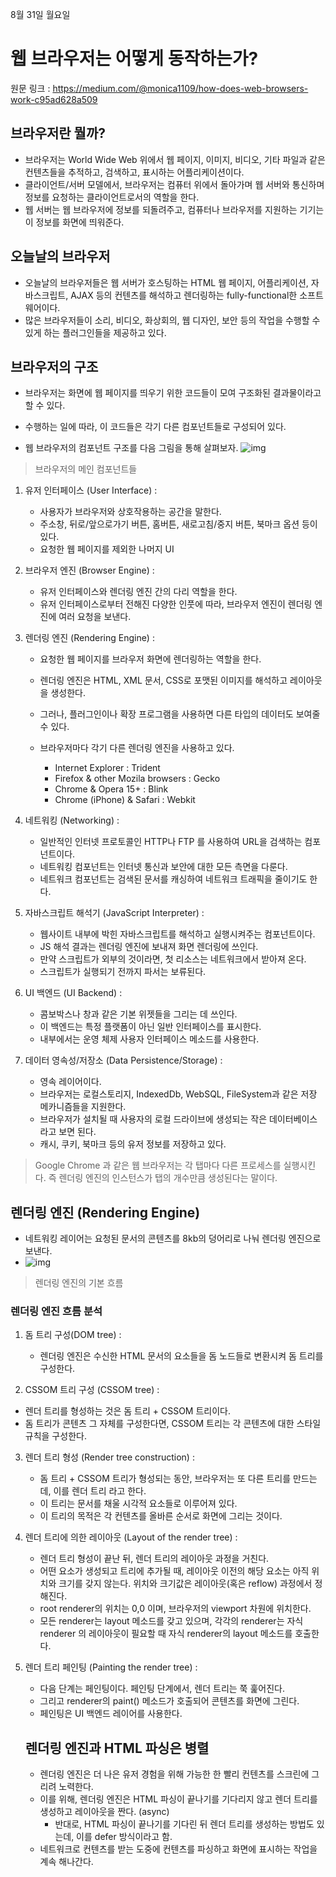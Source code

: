 8월 31일 월요일

# 웹 브라우저는 어떻게 동작하는가?



원문 링크 : https://medium.com/@monica1109/how-does-web-browsers-work-c95ad628a509







## 브라우저란 뭘까?

* 브라우저는 World Wide Web 위에서 웹 페이지, 이미지, 비디오, 기타 파일과 같은 컨텐츠들을 추적하고, 검색하고, 표시하는 어플리케이션이다.
* 클라이언트/서버 모델에서, 브라우저는 컴퓨터 위에서 돌아가며 웹 서버와 통신하며 정보를 요청하는 클라이언트로서의 역할을 한다.
* 웹 서버는 웹 브라우저에 정보를 되돌려주고, 컴퓨터나 브라우저를 지원하는 기기는 이 정보를 화면에 띄워준다.



## 오늘날의 브라우저

* 오늘날의 브라우저들은 웹 서버가 호스팅하는 HTML 웹 페이지, 어플리케이션, 자바스크립트, AJAX 등의 컨텐츠를 해석하고 렌더링하는 fully-functional한 소프트웨어이다.
* 많은 브라우저들이 소리, 비디오, 화상회의, 웹 디자인, 보안 등의 작업을 수행할 수 있게 하는 플러그인들을 제공하고 있다.



## 브라우저의 구조

* 브라우저는 화면에 웹 페이지를 띄우기 위한 코드들이 모여 구조화된 결과물이라고 할 수 있다.
* 수행하는 일에 따라, 이 코드들은 각기 다른 컴포넌트들로 구성되어 있다.

* 웹 브라우저의 컴포넌트 구조를 다음 그림을 통해 살펴보자.
![img](https://miro.medium.com/max/624/1*RL0pnuf_hmLJ76oY6DViZw.png)

> 브라우저의 메인 컴포넌트들



1. 유저 인터페이스 (User Interface) :

   * 사용자가 브라우저와 상호작용하는 공간을 말한다.
   * 주소창, 뒤로/앞으로가기 버튼, 홈버튼, 새로고침/중지 버튼, 북마크 옵션 등이 있다.
   * 요청한 웹 페이지를 제외한 나머지 UI

   

2. 브라우저 엔진 (Browser Engine) :

   * 유저 인터페이스와 렌더링 엔진 간의 다리 역할을 한다.
   * 유저 인터페이스로부터 전해진 다양한 인풋에 따라, 브라우저 엔진이 렌더링 엔진에 여러 요청을 보낸다.

   

3. 렌더링 엔진 (Rendering Engine) : 

   * 요청한 웹 페이지를 브라우저 화면에 렌더링하는 역할을 한다.

   * 렌더링 엔진은 HTML, XML 문서, CSS로 포맷된 이미지를 해석하고 레이아웃을 생성한다.

   * 그러나, 플러그인이나 확장 프로그램을 사용하면 다른 타입의 데이터도 보여줄 수 있다.

   * 브라우저마다 각기 다른 렌더링 엔진을 사용하고 있다.

     * Internet Explorer : Trident
     * Firefox & other Mozila browsers : Gecko
     * Chrome & Opera 15+ : Blink
     * Chrome (iPhone) & Safari : Webkit

     

4. 네트워킹 (Networking) :

   * 일반적인 인터넷 프로토콜인 HTTP나 FTP 를 사용하여  URL을 검색하는 컴포넌트이다.
   * 네트워킹 컴포넌트는 인터넷 통신과 보안에 대한 모든 측면을 다룬다.
   * 네트워크 컴포넌트는 검색된 문서를 캐싱하여 네트워크 트래픽을 줄이기도 한다.

   

5. 자바스크립트 해석기 (JavaScript Interpreter) :

   * 웹사이트 내부에 박힌 자바스크립트를 해석하고 실행시켜주는 컴포넌트이다.
   * JS 해석 결과는 렌더링 엔진에 보내져 화면 렌더링에 쓰인다.
   * 만약 스크립트가 외부의 것이라면, 첫 리소스는 네트워크에서 받아져 온다. 
   * 스크립트가 실행되기 전까지 파서는 보류된다.

   

6. UI 백엔드 (UI Backend) :

   * 콤보박스나 창과 같은 기본 위젯들을 그리는 데 쓰인다.
   * 이 백엔드는 특정 플랫폼이 아닌 일반 인터페이스를 표시한다.
   * 내부에서는 운영 체제 사용자 인터페이스 메소드를 사용한다.

   

7. 데이터 영속성/저장소 (Data Persistence/Storage) :

   * 영속 레이어이다.
   * 브라우저는 로컬스토리지, IndexedDb, WebSQL, FileSystem과 같은 저장 메카니즘들을 지원한다.
   * 브라우저가 설치될 때 사용자의 로컬 드라이브에 생성되는 작은 데이터베이스라고 보면 된다.
   * 캐시, 쿠키, 북마크 등의 유저 정보를 저장하고 있다.

> Google Chrome 과 같은 웹 브라우저는 각 탭마다 다른 프로세스를 실행시킨다. 즉 렌더링 엔진의 인스턴스가 탭의 개수만큼 생성된다는 말이다.





## 렌더링 엔진 (Rendering Engine)

* 네트워킹 레이어는 요청된 문서의 콘텐츠를 8kb의 덩어리로 나눠 렌더링 엔진으로 보낸다.
* ![img](https://miro.medium.com/max/750/1*cfQpu6Xvb7e9IiH4CCuiCg.png)

> 렌더링 엔진의 기본 흐름

### 렌더링 엔진 흐름 분석

1. 돔 트리 구성(DOM tree) :

   * 렌더링 엔진은 수신한 HTML 문서의 요소들을 돔 노드들로 변환시켜 돔 트리를 구성한다.



2. CSSOM 트리 구성 (CSSOM tree) :

  *  렌더 트리를 형성하는 것은 돔 트리 + CSSOM 트리이다.
  *  돔 트리가 콘텐츠 그 자체를 구성한다면, CSSOM 트리는 각 콘텐츠에 대한 스타일 규칙을 구성한다.

   

3. 렌더 트리 형성 (Render tree construction) :

   * 돔 트리 + CSSOM 트리가 형성되는 동안, 브라우저는 또 다른 트리를 만드는데, 이를 렌더 트리 라고 한다.
   * 이 트리는 문서를 채울 시각적 요소들로 이루어져 있다.
   * 이 트리의 목적은 각 컨텐츠를 올바른 순서로 화면에 그리는 것이다.

   

4. 렌더 트리에 의한 레이아웃 (Layout of the render tree) :

   * 렌더 트리 형성이 끝난 뒤, 렌더 트리의 레이아웃 과정을 거친다.
   * 어떤 요소가 생성되고 트리에 추가될 때, 레이아웃 이전의 해당 요소는 아직 위치와 크기를 갖지 않는다. 위치와 크기값은 레이아웃(혹은 reflow) 과정에서 정해진다.
   * root renderer의 위치는 0,0 이며, 브라우저의 viewport 차원에 위치한다.
   * 모든 renderer는 layout 메소드를 갖고 있으며, 각각의 renderer는 자식 renderer 의 레이아웃이 필요할 때 자식 renderer의  layout 메소드를 호출한다.

   

5. 렌더 트리 페인팅 (Painting the render tree) :

   * 다음 단계는 페인팅이다. 페인팅 단계에서, 렌더 트리는 쭉 훑어진다.
   * 그리고 renderer의 paint() 메소드가 호출되어 콘텐츠를 화면에 그린다.
   * 페인팅은 UI 백엔드 레이어를 사용한다.

   

   ## 렌더링 엔진과 HTML 파싱은 병렬

   * 렌더링 엔진은 더 나은 유저 경험을 위해 가능한 한 빨리 컨텐츠를 스크린에 그리려 노력한다.
   * 이를 위해, 렌더링 엔진은 HTML 파싱이 끝나기를 기다리지 않고 렌더 트리를 생성하고 레이아웃을 짠다. (async)
     * 반대로, HTML 파싱이 끝나기를 기다린 뒤 렌더 트리를 생성하는 방법도 있는데, 이를 defer 방식이라고 함.
   * 네트워크로 컨텐츠를 받는 도중에 컨텐츠를 파싱하고 화면에 표시하는 작업을 계속 해나간다.

